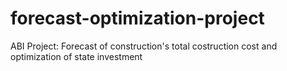 # forecast-optimization-project
ABI Project: Forecast of construction's total costruction cost and optimization of state investment
